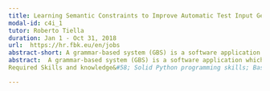 ```yaml
---
title: Learning Semantic Constraints to Improve Automatic Test Input Generation for Grammar-based Systems
modal-id: c4i_1
tutor: Roberto Tiella
duration: Jan 1 - Oct 31, 2018
url:  https://hr.fbk.eu/en/jobs
abstract-short: A grammar-based system (GBS) is a software application which performs computations on a highly-structured textual input.
abstract:  A grammar-based system (GBS) is a software application which performs computations on a highly-structured textual input. Compilers and interpreters of programming languages, such as Java or C#, are well-known examples of GBSs but many other types of applications are actually GBSs&#58; html browsers, postscript rendering engines, SQL interpreters, to cite a few. Often the development process of a GBS is based on tools, such as Lex/Yacc and Antlr, which generate code from an annotated Context Free Grammar (CFG). Thus it is reasonable to assume that a CFG describing an over-approximation of the input strings accepted by a GBS exists. Many techniques were developed to randomly sample such over-approximating language. One of the main open challenges in test input generation for GBSs is how to deal with the set of semantic constraints not captured by CFG rules. The aim of this research internship is to investigate how the application of NLP and machine learning techniques, e.g. neural networks, can improve state-of-the-art sentence generators based on CFG. <br />Scientific Area&#58; Software Engineering, Software Testing 
Required Skills and knowledge&#58; Solid Python programming skills; Basic knowledge of programming language compilers, and grammar-based system development tools, e.g. Antlr, Lex/Yacc, etc. Competencies to be Acquired&#58; Acquisition of advance knowledge and skills in Software Testing; Acquisition of knowledge and skills in NLP and Neural Network technologies&#58; Contribution to the development of a state-of-the-art research-driven tool.

---
```



